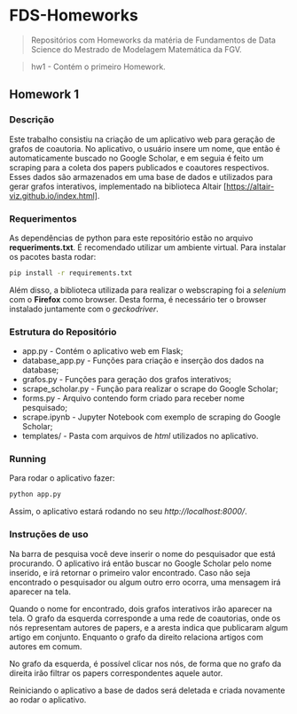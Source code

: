 # FDS-Homeworks
> Repositórios com Homeworks da matéria de Fundamentos de Data Science do Mestrado de Modelagem Matemática da FGV.

> hw1 - Contém o primeiro Homework.

## Homework 1
### Descrição
Este trabalho consistiu na criação de um aplicativo web para geração de
grafos de coautoria. No aplicativo, o usuário insere um nome, que então é
automaticamente buscado no Google Scholar, e em seguia é feito um scraping
para a coleta dos papers publicados e coautores respectivos.
Esses dados são armazenados em uma base de dados e utilizados para
gerar grafos interativos, implementado na biblioteca Altair
[https://altair-viz.github.io/index.html].


### Requerimentos
As dependências de python para este repositório estão no arquivo
**requeriments.txt**. É recomendado utilizar um ambiente virtual.
Para instalar os pacotes basta rodar:
```sh
pip install -r requirements.txt
```
Além disso, a biblioteca utilizada para realizar o webscraping foi
a _selenium_ com o **Firefox** como browser. Desta forma, é necessário
ter o browser instalado juntamente com o _geckodriver_.

### Estrutura do Repositório
*   app.py              - Contém o aplicativo web em Flask;
*   database_app.py     - Funções para criação e inserção dos dados na
database;
*   grafos.py           - Funções para geração dos grafos interativos;
*   scrape_scholar.py   - Função para realizar o scrape do Google Scholar;
*   forms.py            - Arquivo contendo form criado para receber nome
pesquisado;
*   scrape.ipynb        - Jupyter Notebook com exemplo de scraping do
Google Scholar;
*   templates/          - Pasta com arquivos de _html_ utilizados no
aplicativo.

### Running
Para rodar o aplicativo fazer:
```sh
python app.py
```
Assim, o aplicativo estará rodando no seu _http://localhost:8000/_.

### Instruções de uso
Na barra de pesquisa você deve inserir o nome do pesquisador que está procurando.
O aplicativo irá então buscar no Google Scholar pelo nome inserido, e irá retornar
o primeiro valor encontrado. Caso não seja encontrado o pesquisador ou algum outro erro ocorra,
uma mensagem irá aparecer na tela.


Quando o nome for encontrado, dois grafos interativos irão aparecer na tela.
O grafo da esquerda corresponde a uma rede de coautorias, onde os nós representam autores de papers,
e a aresta indica que publicaram algum artigo em conjunto. Enquanto o grafo da direito relaciona artigos
com autores em comum.


No grafo da esquerda, é possível clicar nos nós, de forma que no grafo da direita irão filtrar os papers
correspondentes aquele autor.  


Reiniciando o aplicativo a base de dados será deletada e criada novamente ao rodar o aplicativo.
